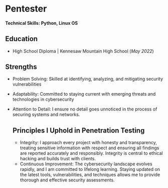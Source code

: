 # Pentester

#### Technical Skills: Python, Linux OS

## Education
- High School Diploma | Kennesaw Mountain High School (_May 2022_)

## Strengths
- Problem Solving: Skilled at identifying, analyzing, and mitigating security vulnerabilities
- Adaptability: Committed to staying current with emerging threats and technologies in cybersecurity
- Attention to Detail: I ensure no detail goes unnoticed in the process of securing systems and networks.

  ## Principles I Uphold in Penetration Testing
  - Integrity: I approach every project with honesty and transparency, treating sensitive information with respect and ensuring all findings are reported accurately and responsibly. Integrity is central to ethical hacking and builds trust with clients.
  - Continuous Improvement: The cybersecurity landscape evolves rapidly, and I am committed to lifelong learning. Staying updated on the latest tools, vulnerabilities, and techniques allows me to provide thorough and effective security assessments.

